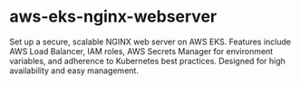 # aws-eks-nginx-webserver
Set up a secure, scalable NGINX web server on AWS EKS. Features include AWS Load Balancer, IAM roles, AWS Secrets Manager for environment variables, and adherence to Kubernetes best practices. Designed for high availability and easy management.
